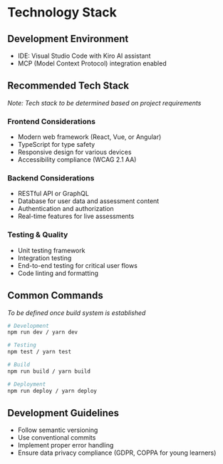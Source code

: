 # Technology Stack

## Development Environment
- IDE: Visual Studio Code with Kiro AI assistant
- MCP (Model Context Protocol) integration enabled

## Recommended Tech Stack
*Note: Tech stack to be determined based on project requirements*

### Frontend Considerations
- Modern web framework (React, Vue, or Angular)
- TypeScript for type safety
- Responsive design for various devices
- Accessibility compliance (WCAG 2.1 AA)

### Backend Considerations
- RESTful API or GraphQL
- Database for user data and assessment content
- Authentication and authorization
- Real-time features for live assessments

### Testing & Quality
- Unit testing framework
- Integration testing
- End-to-end testing for critical user flows
- Code linting and formatting

## Common Commands
*To be defined once build system is established*

```bash
# Development
npm run dev / yarn dev

# Testing
npm test / yarn test

# Build
npm run build / yarn build

# Deployment
npm run deploy / yarn deploy
```

## Development Guidelines
- Follow semantic versioning
- Use conventional commits
- Implement proper error handling
- Ensure data privacy compliance (GDPR, COPPA for young learners)